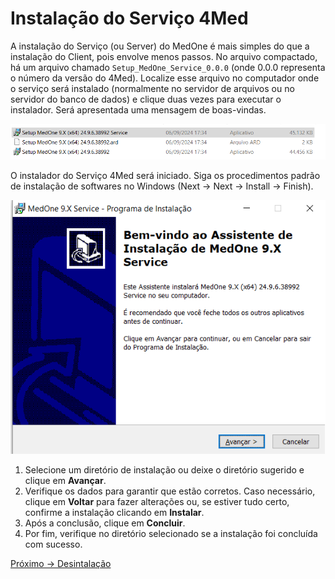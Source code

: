 # Instalação do Serviço 4Med

A instalação do Serviço (ou Server) do MedOne é mais simples do que a instalação do Client, pois envolve menos passos. No arquivo compactado, há um arquivo chamado `Setup_MedOne_Service_0.0.0` (onde 0.0.0 representa o número da versão do 4Med). Localize esse arquivo no computador onde o serviço será instalado (normalmente no servidor de arquivos ou no servidor do banco de dados) e clique duas vezes para executar o instalador. Será apresentada uma mensagem de boas-vindas.

![Configurações Gerais](imagens/Servico.png)

O instalador do Serviço 4Med será iniciado. Siga os procedimentos padrão de instalação de softwares no Windows (Next → Next → Install → Finish).

![Configurações Gerais](imagens/Instalacao_servico.png)

1. Selecione um diretório de instalação ou deixe o diretório sugerido e clique em **Avançar**.
2. Verifique os dados para garantir que estão corretos. Caso necessário, clique em **Voltar** para fazer alterações ou, se estiver tudo certo, confirme a instalação clicando em **Instalar**.
3. Após a conclusão, clique em **Concluir**.
4. Por fim, verifique no diretório selecionado se a instalação foi concluída com sucesso.

[Próximo -> Desintalação](4Med-06-Desinstalação)
